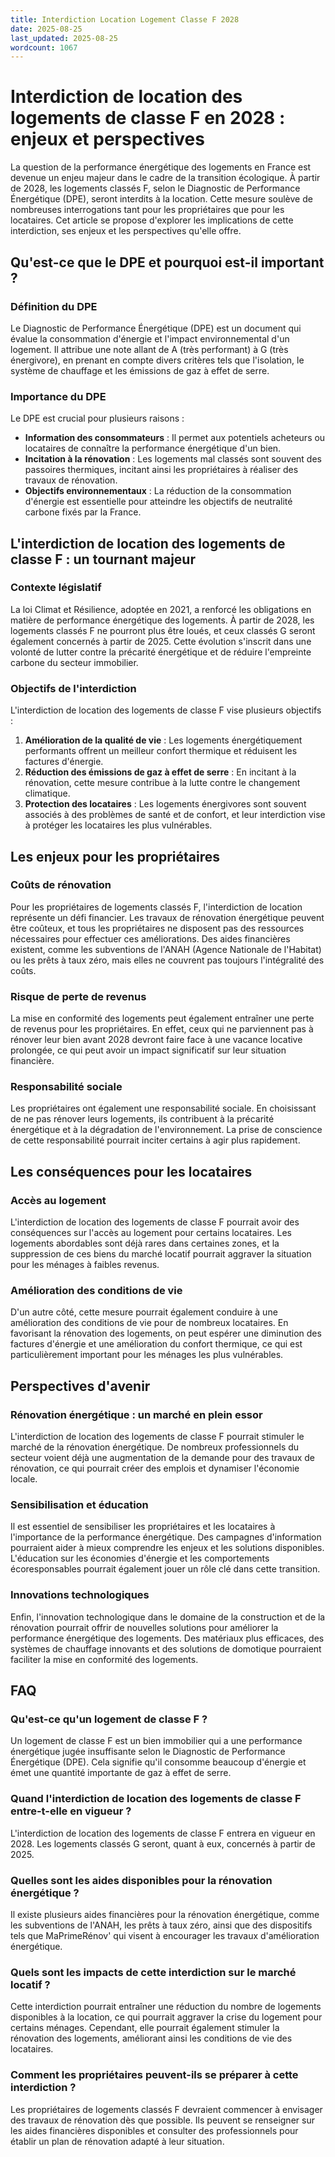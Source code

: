 ```yaml
---
title: Interdiction Location Logement Classe F 2028
date: 2025-08-25
last_updated: 2025-08-25
wordcount: 1067
---
```


# Interdiction de location des logements de classe F en 2028 : enjeux et perspectives

La question de la performance énergétique des logements en France est devenue un enjeu majeur dans le cadre de la transition écologique. À partir de 2028, les logements classés F, selon le Diagnostic de Performance Énergétique (DPE), seront interdits à la location. Cette mesure soulève de nombreuses interrogations tant pour les propriétaires que pour les locataires. Cet article se propose d'explorer les implications de cette interdiction, ses enjeux et les perspectives qu'elle offre.

## Qu'est-ce que le DPE et pourquoi est-il important ?

### Définition du DPE

Le Diagnostic de Performance Énergétique (DPE) est un document qui évalue la consommation d'énergie et l'impact environnemental d'un logement. Il attribue une note allant de A (très performant) à G (très énergivore), en prenant en compte divers critères tels que l'isolation, le système de chauffage et les émissions de gaz à effet de serre.

### Importance du DPE

Le DPE est crucial pour plusieurs raisons :
- **Information des consommateurs** : Il permet aux potentiels acheteurs ou locataires de connaître la performance énergétique d'un bien.
- **Incitation à la rénovation** : Les logements mal classés sont souvent des passoires thermiques, incitant ainsi les propriétaires à réaliser des travaux de rénovation.
- **Objectifs environnementaux** : La réduction de la consommation d'énergie est essentielle pour atteindre les objectifs de neutralité carbone fixés par la France.

## L'interdiction de location des logements de classe F : un tournant majeur

### Contexte législatif

La loi Climat et Résilience, adoptée en 2021, a renforcé les obligations en matière de performance énergétique des logements. À partir de 2028, les logements classés F ne pourront plus être loués, et ceux classés G seront également concernés à partir de 2025. Cette évolution s'inscrit dans une volonté de lutter contre la précarité énergétique et de réduire l'empreinte carbone du secteur immobilier.

### Objectifs de l'interdiction

L'interdiction de location des logements de classe F vise plusieurs objectifs :
1. **Amélioration de la qualité de vie** : Les logements énergétiquement performants offrent un meilleur confort thermique et réduisent les factures d'énergie.
2. **Réduction des émissions de gaz à effet de serre** : En incitant à la rénovation, cette mesure contribue à la lutte contre le changement climatique.
3. **Protection des locataires** : Les logements énergivores sont souvent associés à des problèmes de santé et de confort, et leur interdiction vise à protéger les locataires les plus vulnérables.

## Les enjeux pour les propriétaires

### Coûts de rénovation

Pour les propriétaires de logements classés F, l'interdiction de location représente un défi financier. Les travaux de rénovation énergétique peuvent être coûteux, et tous les propriétaires ne disposent pas des ressources nécessaires pour effectuer ces améliorations. Des aides financières existent, comme les subventions de l'ANAH (Agence Nationale de l'Habitat) ou les prêts à taux zéro, mais elles ne couvrent pas toujours l'intégralité des coûts.

### Risque de perte de revenus

La mise en conformité des logements peut également entraîner une perte de revenus pour les propriétaires. En effet, ceux qui ne parviennent pas à rénover leur bien avant 2028 devront faire face à une vacance locative prolongée, ce qui peut avoir un impact significatif sur leur situation financière.

### Responsabilité sociale

Les propriétaires ont également une responsabilité sociale. En choisissant de ne pas rénover leurs logements, ils contribuent à la précarité énergétique et à la dégradation de l'environnement. La prise de conscience de cette responsabilité pourrait inciter certains à agir plus rapidement.

## Les conséquences pour les locataires

### Accès au logement

L'interdiction de location des logements de classe F pourrait avoir des conséquences sur l'accès au logement pour certains locataires. Les logements abordables sont déjà rares dans certaines zones, et la suppression de ces biens du marché locatif pourrait aggraver la situation pour les ménages à faibles revenus.

### Amélioration des conditions de vie

D'un autre côté, cette mesure pourrait également conduire à une amélioration des conditions de vie pour de nombreux locataires. En favorisant la rénovation des logements, on peut espérer une diminution des factures d'énergie et une amélioration du confort thermique, ce qui est particulièrement important pour les ménages les plus vulnérables.

## Perspectives d'avenir

### Rénovation énergétique : un marché en plein essor

L'interdiction de location des logements de classe F pourrait stimuler le marché de la rénovation énergétique. De nombreux professionnels du secteur voient déjà une augmentation de la demande pour des travaux de rénovation, ce qui pourrait créer des emplois et dynamiser l'économie locale.

### Sensibilisation et éducation

Il est essentiel de sensibiliser les propriétaires et les locataires à l'importance de la performance énergétique. Des campagnes d'information pourraient aider à mieux comprendre les enjeux et les solutions disponibles. L'éducation sur les économies d'énergie et les comportements écoresponsables pourrait également jouer un rôle clé dans cette transition.

### Innovations technologiques

Enfin, l'innovation technologique dans le domaine de la construction et de la rénovation pourrait offrir de nouvelles solutions pour améliorer la performance énergétique des logements. Des matériaux plus efficaces, des systèmes de chauffage innovants et des solutions de domotique pourraient faciliter la mise en conformité des logements.

## FAQ

### Qu'est-ce qu'un logement de classe F ?

Un logement de classe F est un bien immobilier qui a une performance énergétique jugée insuffisante selon le Diagnostic de Performance Énergétique (DPE). Cela signifie qu'il consomme beaucoup d'énergie et émet une quantité importante de gaz à effet de serre.

### Quand l'interdiction de location des logements de classe F entre-t-elle en vigueur ?

L'interdiction de location des logements de classe F entrera en vigueur en 2028. Les logements classés G seront, quant à eux, concernés à partir de 2025.

### Quelles sont les aides disponibles pour la rénovation énergétique ?

Il existe plusieurs aides financières pour la rénovation énergétique, comme les subventions de l'ANAH, les prêts à taux zéro, ainsi que des dispositifs tels que MaPrimeRénov' qui visent à encourager les travaux d'amélioration énergétique.

### Quels sont les impacts de cette interdiction sur le marché locatif ?

Cette interdiction pourrait entraîner une réduction du nombre de logements disponibles à la location, ce qui pourrait aggraver la crise du logement pour certains ménages. Cependant, elle pourrait également stimuler la rénovation des logements, améliorant ainsi les conditions de vie des locataires.

### Comment les propriétaires peuvent-ils se préparer à cette interdiction ?

Les propriétaires de logements classés F devraient commencer à envisager des travaux de rénovation dès que possible. Ils peuvent se renseigner sur les aides financières disponibles et consulter des professionnels pour établir un plan de rénovation adapté à leur situation.
